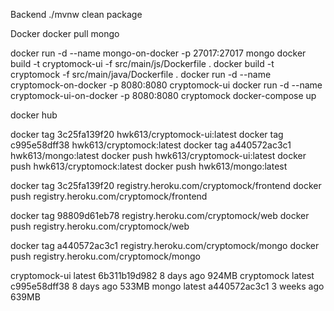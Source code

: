 Backend
./mvnw clean package



Docker
docker pull mongo

docker run -d --name mongo-on-docker -p 27017:27017 mongo
docker build -t cryptomock-ui -f src/main/js/Dockerfile .
docker build -t cryptomock -f src/main/java/Dockerfile . 
docker run -d --name cryptomock-on-docker -p 8080:8080 cryptomock-ui
docker run -d --name cryptomock-ui-on-docker -p 8080:8080 cryptomock
docker-compose up

docker hub

docker tag 3c25fa139f20 hwk613/cryptomock-ui:latest
docker tag c995e58dff38 hwk613/cryptomock:latest
docker tag a440572ac3c1 hwk613/mongo:latest
docker push hwk613/cryptomock-ui:latest
docker push hwk613/cryptomock:latest
docker push hwk613/mongo:latest


docker tag 3c25fa139f20 registry.heroku.com/cryptomock/frontend
docker push registry.heroku.com/cryptomock/frontend

docker tag 98809d61eb78 registry.heroku.com/cryptomock/web
docker push registry.heroku.com/cryptomock/web

docker tag a440572ac3c1 registry.heroku.com/cryptomock/mongo
docker push registry.heroku.com/cryptomock/mongo

cryptomock-ui   latest    6b311b19d982   8 days ago    924MB
cryptomock      latest    c995e58dff38   8 days ago    533MB
mongo           latest    a440572ac3c1   3 weeks ago   639MB